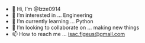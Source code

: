- 👋 Hi, I’m @Izze0914
- 👀 I’m interested in ... Engineering
- 🌱 I’m currently learning ... Python 
- 💞️ I’m looking to collaborate on ... making new things 
- 📫 How to reach me ... isac.figeus@gmail.com

<!---
Izze0914/Izze0914 is a ✨ special ✨ repository because its `README.md` (this file) appears on your GitHub profile.
You can click the Preview link to take a look at your changes.
--->
